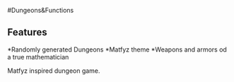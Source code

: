 #Dungeons&Functions

Features
-------

*Randomly generated Dungeons
*Matfyz theme
*Weapons and armors od a true mathematician

Matfyz inspired dungeon game.
